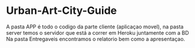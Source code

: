 # Urban-Art-City-Guide
A pasta APP é todo o codigo da parte cliente (aplicaçao movel), na pasta server temos o servidor que está a correr em Heroku juntamente com a BD
Na pasta Entregaveis encontramos o relatorio bem como a apresentaçao.
